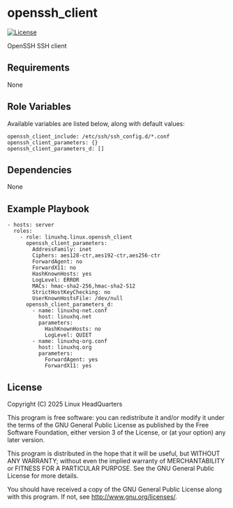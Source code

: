 # openssh\_client

[![License](https://img.shields.io/badge/license-GPLv3-lightgreen)](https://www.gnu.org/licenses/gpl-3.0.en.html#license-text)

OpenSSH SSH client

## Requirements

None

## Role Variables

Available variables are listed below, along with default values:

    openssh_client_include: /etc/ssh/ssh_config.d/*.conf
    openssh_client_parameters: {}
    openssh_client_parameters_d: []

## Dependencies

None

## Example Playbook

    - hosts: server
      roles:
        - role: linuxhq.linux.openssh_client
          openssh_client_parameters:
            AddressFamily: inet
            Ciphers: aes128-ctr,aes192-ctr,aes256-ctr
            ForwardAgent: no
            ForwardX11: no
            HashKnownHosts: yes
            LogLevel: ERROR
            MACs: hmac-sha2-256,hmac-sha2-512
            StrictHostKeyChecking: no
            UserKnownHostsFile: /dev/null
          openssh_client_parameters_d:
            - name: linuxhq-net.conf
              host: linuxhq.net
              parameters:
                HashKnownHosts: no
                LogLevel: QUIET
            - name: linuxhq-org.conf
              host: linuxhq.org
              parameters:
                ForwardAgent: yes
                ForwardX11: yes

## License

Copyright (C) 2025 Linux HeadQuarters

This program is free software: you can redistribute it and/or modify
it under the terms of the GNU General Public License as published by
the Free Software Foundation, either version 3 of the License, or
(at your option) any later version.

This program is distributed in the hope that it will be useful,
but WITHOUT ANY WARRANTY; without even the implied warranty of
MERCHANTABILITY or FITNESS FOR A PARTICULAR PURPOSE. See the
GNU General Public License for more details.

You should have received a copy of the GNU General Public License
along with this program. If not, see <http://www.gnu.org/licenses/>.
